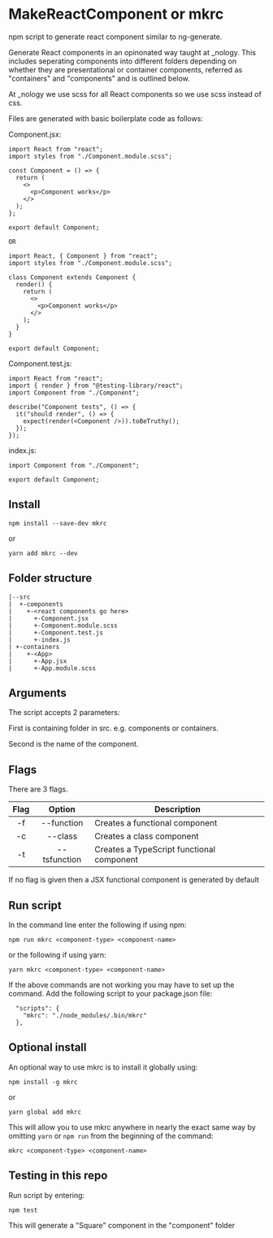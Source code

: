 # MakeReactComponent or mkrc

npm script to generate react component similar to ng-generate.

Generate React components in an opinonated way taught at \_nology.
This includes seperating components into different folders depending on whether they are presentational or container components, referred as "containers" and "components" and is outlined below.

At \_nology we use scss for all React components so we use scss instead of css.

Files are generated with basic boilerplate code as follows:

Component.jsx:

```
import React from "react";
import styles from "./Component.module.scss";

const Component = () => {
  return (
    <>
      <p>Component works</p>
    </>
  );
};

export default Component;

OR

import React, { Component } from "react";
import styles from "./Component.module.scss";

class Component extends Component {
  render() {
    return (
      <>
        <p>Component works</p>
      </>
    );
  }
}

export default Component;
```

Component.test.js:

```
import React from "react";
import { render } from "@testing-library/react";
import Component from "./Component";

describe("Component tests", () => {
  it("should render", () => {
    expect(render(<Component />)).toBeTruthy();
  });
});
```

index.js:

```
import Component from "./Component";

export default Component;
```

## Install

```
npm install --save-dev mkrc
```

or

```
yarn add mkrc --dev
```

## Folder structure

```
|--src
|  +-components
|    +-<react components go here>
|      +-Component.jsx
|      +-Component.module.scss
|      +-Component.test.js
|      +-index.js
| +-containers
|    +-<App>
|      +-App.jsx
|      +-App.module.scss

```

## Arguments

The script accepts 2 parameters:

First is containing folder in src. e.g. components or containers.

Second is the name of the component.

## Flags

There are 3 flags.

| Flag |    Option    | Description                               |
| :--: | :----------: | ----------------------------------------- |
|  -f  |  --function  | Creates a functional component            |
|  -c  |   --class    | Creates a class component                 |
|  -t  | --tsfunction | Creates a TypeScript functional component |

If no flag is given then a JSX functional component is generated by default

## Run script

In the command line enter the following if using npm:

```
npm run mkrc <component-type> <component-name>
```

or the following if using yarn:

```
yarn mkrc <component-type> <component-name>
```

If the above commands are not working you may have to set up the command. Add the following script to your package.json file:

```
  "scripts": {
    "mkrc": "./node_modules/.bin/mkrc"
  },
```

## Optional install

An optional way to use mkrc is to install it globally using:

```
npm install -g mkrc
```

or

```
yarn global add mkrc
```

This will allow you to use mkrc anywhere in nearly the exact same way by omitting `yarn` or `npm run` from the beginning of the command:

```
mkrc <component-type> <component-name>
```

## Testing in this repo

Run script by entering:

```
npm test
```

This will generate a "Square" component in the "component" folder
